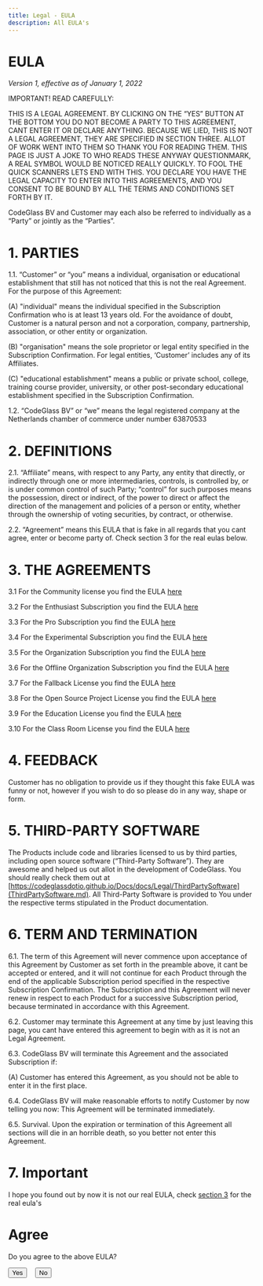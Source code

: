 ```yaml
---
title: Legal - EULA
description: All EULA's 
---
```

# EULA
*Version 1, effective as of January 1, 2022*

IMPORTANT! READ CAREFULLY:

THIS IS A LEGAL AGREEMENT. BY CLICKING ON THE “YES” BUTTON AT THE BOTTOM YOU DO NOT BECOME A PARTY TO THIS AGREEMENT, CANT ENTER IT OR DECLARE ANYTHING. BECAUSE WE LIED, THIS IS NOT A LEGAL AGREEMENT, THEY ARE SPECIFIED IN SECTION THREE. ALLOT OF WORK WENT INTO THEM SO THANK YOU FOR READING THEM. THIS PAGE IS JUST A JOKE TO WHO READS THESE ANYWAY QUESTIONMARK, A REAL SYMBOL WOULD BE NOTICED REALLY QUICKLY. TO FOOL THE QUICK SCANNERS LETS END WITH THIS. YOU DECLARE YOU HAVE THE LEGAL CAPACITY TO ENTER INTO THIS AGREEMENTS, AND YOU CONSENT TO BE BOUND BY ALL THE TERMS AND CONDITIONS SET FORTH BY IT.

CodeGlass BV and Customer may each also be referred to individually as a “Party” or jointly as the “Parties”.

# 1. PARTIES
1.1. “Customer” or “you” means a individual, organisation or educational establishment that still has not noticed that this is not the real Agreement. For the purpose of this Agreement:

(A) "individual" means the individual specified in the Subscription Confirmation who is at least 13 years old. For the avoidance of doubt, Customer is a natural person and not a corporation, company, partnership, association, or other entity or organization.

(B) "organisation" means the sole proprietor or legal entity specified in the Subscription Confirmation. For legal entities, ‘Customer’ includes any of its Affiliates.

(C) "educational establishment" means a public or private school, college, training course provider, university, or other post-secondary educational establishment specified in the Subscription Confirmation.

1.2. “CodeGlass BV” or “we” means the legal registered company at the Netherlands chamber of commerce under number 63870533

# 2. DEFINITIONS
2.1. “Affiliate” means, with respect to any Party, any entity that directly, or indirectly through one or more intermediaries, controls, is controlled by, or is under common control of such Party; “control” for such purposes means the possession, direct or indirect, of the power to direct or affect the direction of the management and policies of a person or entity, whether through the ownership of voting securities, by contract, or otherwise.

2.2. “Agreement” means this EULA that is fake in all regards that you cant agree, enter or become party of. Check section 3 for the real eulas below.

# 3. THE AGREEMENTS
3.1 For the Community license you find the EULA [here](EULA/CommunitySubscriptionAgreement.md)

3.2 For the Enthusiast Subscription you find the EULA [here](EULA/EnthusiastSubscriptionAgreement.md)

3.3 For the Pro Subscription you find the EULA [here](EULA/ProSubscriptionAgreement.md)

3.4 For the Experimental Subscription you find the EULA [here](EULA/ExperimentalSubscriptionAgreement.md)

3.5 For the Organization Subscription you find the EULA [here](EULA/OrganisationSubscriptionAgreement.md)

3.6 For the Offline Organization Subscription you find the EULA [here](EULA/OrganisationSubscriptionAgreement.md)

3.7 For the Fallback License you find the EULA [here](EULA/FallbackSubscriptionAgreement.md)

3.8 For the Open Source Project License you find the EULA [here](EULA/OpenSourceSubscriptionAgreement.md)

3.9 For the Education License you find the EULA [here](EULA/EducationSubscriptionAgreement.md)

3.10 For the Class Room License you find the EULA [here](EULA/ClassRoomSubscriptionAgreement.md)



# 4. FEEDBACK
Customer has no obligation to provide us if they thought this fake EULA was funny or not, however if you wish to do so please do in any way, shape or form.

# 5. THIRD-PARTY SOFTWARE
The Products include code and libraries licensed to us by third parties, including open source software (“Third-Party Software”). They are awesome and helped us out allot in the development of CodeGlass. You should really check them out at [https://codeglassdotio.github.io/Docs/docs/Legal/ThirdPartySoftware](ThirdPartySoftware.md). All Third-Party Software is provided to You under the respective terms stipulated in the Product documentation.


# 6. TERM AND TERMINATION
6.1. The term of this Agreement will never commence upon acceptance of this Agreement by Customer as set forth in the preamble above, it cant be accepted or entered, and it will not continue for each Product through the end of the applicable Subscription period specified in the respective Subscription Confirmation. The Subscription and this Agreement will never renew in respect to each Product for a successive Subscription period, because terminated in accordance with this Agreement.

6.2. Customer may terminate this Agreement at any time by just leaving this page, you cant have entered this agreement to begin with as it is not an Legal Agreement.

6.3. CodeGlass BV will terminate this Agreement and the associated Subscription if:

(A) Customer has entered this Agreement, as you should not be able to enter it in the first place.

6.4. CodeGlass BV will make reasonable efforts to notify Customer by now telling you now: This Agreement will be terminated immediately. 

6.5. Survival. Upon the expiration or termination of this Agreement all sections will die in an horrible death, so you better not enter this Agreement.


# 7. Important

I hope you found out by now it is not our real EULA, check [section 3](#3-the-agreements) for the real eula's

<style>
  .eula--answer {
    display: inline-block;
  }
  .eula--answer-no {
    margin-left: 1em;
  }
  .eula--response {
    display: none;
    margin-top: 1em;
  }
  .eula--response__visible {
    display: block;
  }
</style>

# Agree
<p class="eula--question">Do you agree to the above EULA?</p>
<button class="eula--answer eula--answer-yes">Yes</button>
<button class="eula--answer eula--answer-no">No</button>
<p class="eula--response eula--response-yes">
  Really? did you even read it? what if you accepted to be part of a human centipede? <br/>
  <br/>
   You have not agreed to anything and you can find the real EULA in <a href="#3-the-agreements">section 3</a> above...<br/>
  <br/>
  And just to be sure we will now terminate all sections acording to Section 6, this is your fault, hope you can sleep tonight.
</p>
<p class="eula--response eula--response-no">
  Good, you read the EULA :) hope you thought it was funny also.<br/>
  <br/>
  You can find the real EULA in <a href="#3-the-agreements">section 3</a> above.
</p>
<script>
  const eulayesButton = document.querySelector('.eula--answer-yes');
  const eulanoButton = document.querySelector('.eula--answer-no');
  const eulayesResponse = document.querySelector('.eula--response-yes');
  const eulanoResponse = document.querySelector('.eula--response-no');
  const euladisableButtons = () => {
    eulayesButton.disabled = true;
    eulanoButton.disabled = true;
  };
  const eulasendFeedback = (value) => {
    if (typeof ga !== 'function') return;
    const args = {
      command: 'send',
      hitType: 'event',
      category: 'Helpful',
      action: 'click',
      label: window.location.pathname,
      value: value
    };
    ga(args.command, args.hitType, args.category, args.action, args.label, args.value);
  };
  eulayesButton.addEventListener('click', () => {
    eulayesResponse.classList.add('eula--response__visible');
    euladisableButtons();
    eulasendFeedback(1);
  });
  eulanoButton.addEventListener('click', () => {
    eulanoResponse.classList.add('eula--response__visible');
    euladisableButtons();
    eulasendFeedback(0);
  });
</script><br/>






